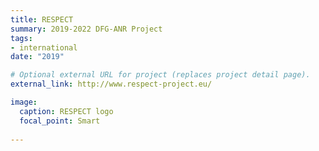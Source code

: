 ```yaml
---
title: RESPECT
summary: 2019-2022 DFG-ANR Project
tags:
- international
date: "2019"

# Optional external URL for project (replaces project detail page).
external_link: http://www.respect-project.eu/

image:
  caption: RESPECT logo
  focal_point: Smart
  
---
```

